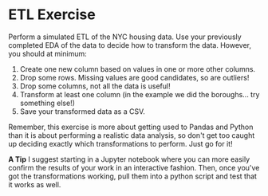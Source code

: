# ETL Exercise

Perform a simulated ETL of the NYC housing data. Use your previously completed EDA of the data to decide how to transform the data. However, you should at minimum:

1. Create one new column based on values in one or more other columns.
2. Drop some rows. Missing values are good candidates, so are outliers!
3. Drop some columns, not all the data is useful!
4. Transform at least one column (in the example we did the boroughs... try something else!)
5. Save your transformed data as a CSV.

Remember, this exercise is more about getting used to Pandas and Python than it is about performing a realistic data analysis, so don't get too caught up deciding exactly which transformations to perform. Just go for it!

**A Tip** I suggest starting in a Jupyter notebook where you can more easily confirm the results of your work in an interactive fashion. Then, once you've got the transformations working, pull them into a python script and test that it works as well.